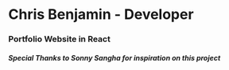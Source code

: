 # Chris Benjamin - Developer
### Portfolio Website in React



##### Special Thanks to Sonny Sangha for inspiration on this project